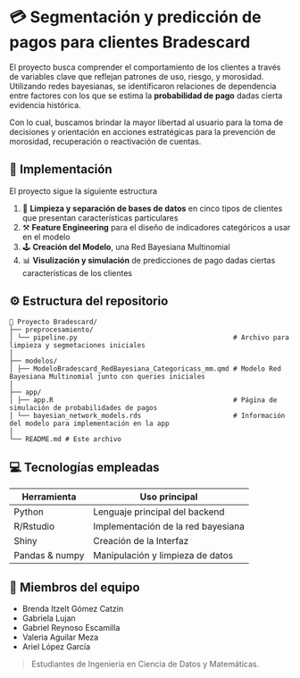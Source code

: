 # 💳 Segmentación y predicción de pagos para clientes Bradescard

El proyecto busca comprender el comportamiento de los clientes a través de variables clave que reflejan patrones de uso, riesgo, y morosidad. Utilizando redes bayesianas, se identificaron relaciones de dependencia entre factores con los que se estima la **probabilidad de pago** dadas cierta evidencia histórica. 

Con lo cual, buscamos brindar la mayor libertad al usuario para la toma de decisiones y orientación en acciones estratégicas para la prevención de morosidad, recuperación o reactivación de cuentas. 


## 📑 Implementación
El proyecto sigue la siguiente estructura
1. 🧹 **Limpieza y separación de bases de datos** en cinco tipos de clientes que presentan características particulares 
2. ⚒ **Feature Engineering** para el diseño de indicadores categóricos a usar en el modelo
3. 🕹 **Creación del Modelo**, una Red Bayesiana Multinomial 
4. 📊 **Visulización y simulación** de predicciones de pago dadas ciertas características de los clientes


## ⚙ Estructura del repositorio
```
📁 Proyecto Bradescard/
├── preprocesamiento/
│ └── pipeline.py                                       # Archivo para limpieza y segmetaciones iniciales
│
├── modelos/
│ ├── ModeloBradescard_RedBayesiana_Categoricass_mm.qmd # Modelo Red Bayesiana Multinomial junto con queries iniciales
│ 
├── app/
│ ├── app.R                                             # Página de simulación de probabilidades de pagos
│ └── bayesian_network_models.rds                       # Información del modelo para implementación en la app
│
└── README.md # Este archivo
```


## 💻 Tecnologías empleadas
| Herramienta     |  Uso principal  |
|--------------|---------------|
| Python | Lenguaje principal del backend | 
| R/Rstudio | Implementación de la red bayesiana |
| Shiny | Creación de la Interfaz |
| Pandas & numpy | Manipulación y limpieza de datos |



## 👥 Miembros del equipo
* Brenda Itzelt Gómez Catzín
* Gabriela Lujan
* Gabriel Reynoso Escamilla
* Valeria Aguilar Meza
* Ariel López García

> Estudiantes de Ingeniería en Ciencia de Datos y Matemáticas.
